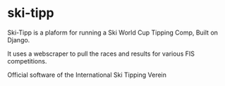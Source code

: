 # ski-tipp

Ski-Tipp is a plaform for running a Ski World Cup Tipping Comp, Built on Django.

It uses a webscraper to pull the races and results for various FIS competitions.

Official software of the International Ski Tipping Verein
